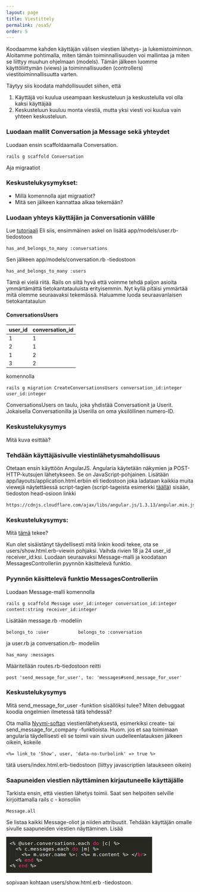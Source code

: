 ```yaml
---
layout: page
title: Viestittely
permalink: /osa5/
order: 5
---
```


Koodaamme kahden käyttäjän välisen viestien lähetys- ja lukemistoiminnon. Aloitamme pohtimalla, miten tämän toiminnallisuuden voi mallintaa ja miten se liittyy muuhun ohjelmaan (models). Tämän jälkeen luomme käyttöliittymän (views) ja toiminnallisuuden (controllers) viestitoiminnallisuutta varten.

Täytyy siis koodata mahdollisuudet siihen, että

1) Käyttäjä voi kuulua useampaan keskusteluun ja keskustelulla voi olla kaksi käyttäjää
2) Keskusteluun kuuluu monta viestiä, mutta yksi viesti voi kuulua vain yhteen keskusteluun.

### Luodaan mallit Conversation ja Message sekä yhteydet

Luodaan ensin scaffoldaamalla Conversation.

    rails g scaffold Conversation

Aja migraatiot

### Keskustelukysymykset:

* Millä komennolla ajat migraatiot?
* Mitä sen jälkeen kannattaa alkaa tekemään?

### Luodaan yhteys käyttäjän ja Conversationin välille

Lue
[tutoriaali](http://shilpi2189.blogspot.fi/2013/01/implementing-hasandbelongstomany.html)
Eli siis, ensimmäinen askel on lisätä app/models/user.rb-tiedostoon

    has_and_belongs_to_many :conversations

Sen jälkeen app/models/conversation.rb -tiedostoon

    has_and_belongs_to_many :users

Tämä ei vielä riitä. Rails on siitä hyvä että voimme tehdä paljon asioita ymmärtämättä
tietokantatauluista erityisemmin. Nyt kyllä pitäisi ymmärtää mitä olemme
seuraavaksi tekemässä. Haluamme luoda seuraavanlaisen tietokantataulun

#### ConversationsUsers

| user\_id   | conversation\_id
| ---------- | ------------------
| 1          | 1
| 2          | 1
| 1          | 2
| 3          | 2

komennolla

    rails g migration CreateConversationsUsers conversation_id:integer user_id:integer

ConversationsUsers on taulu, joka yhdistää Conversationit ja Userit.
Jokaisella Conversationilla ja Userilla on oma yksilöllinen numero-ID.

### Keskustelukysymys

Mitä kuva esittää?

### Tehdään käyttäjäsivulle viestinlähetysmahdollisuus

Otetaan ensin käyttöön AngularJS. Angularia käytetään näkymien ja
POST-HTTP-kutsujen lähetykseen. Se on JavaScript-pohjainen. Lisätään
app/layouts/application.html.erbiin eli tiedostoon joka ladataan kaikkia
muita viewejä näytettäessä script-tagien (script-tageista esimerkki
[täällä](http://www.w3schools.com/tags/att_script_src.asp)) sisään,
tiedoston head-osioon linkki

    https://cdnjs.cloudflare.com/ajax/libs/angular.js/1.3.13/angular.min.js

### Keskustelukysymys:

Mitä [tämä](https://github.com/UMTti/chat/blob/0266847cf8c1e195c9207df5527481ee128e8e8a/app/views/users/show.html.erb) tekee?

Kun olet sisäistänyt täydellisesti mitä linkin koodi tekee, ota se
users/show.html.erb-viewin pohjaksi. Vaihda rivien 18 ja 24 user\_id
receiver\_id:ksi. Luodaan seuraavaksi Message-malli ja koodataan
MessagesControlleriin pyynnön käsittelevä funktio.

### Pyynnön käsittelevä funktio MessagesControlleriin

Luodaan Message-malli komennolla

    rails g scaffold Message user_id:integer conversation_id:integer content:string receiver_id:integer

Lisätään message.rb -modeliin

    belongs_to :user           belongs_to :conversation

ja user.rb ja conversation.rb- modeliin

    has_many :messages

Määritellään routes.rb-tiedostoon reitti

    post 'send_message_for_user', to: 'messages#send_message_for_user'

### Keskustelukysymys

Mitä send\_message\_for\_user -funktion sisällöksi tulee? Miten debuggaat koodia ongelmien ilmetessä tätä tehdessä?

Ota mallia
[Nyymi-softan](https://github.com/nyymiapp/nyymi/blob/master/app/controllers/messages_controller.rb)
viestienlähetyksestä, esimerkiksi create- tai
send\_message\_for\_company -funktioista. Huom. jos et saa toimimaan
angularia täydellisesti eli se toimii vain sivun uudelleenlatauksen
jälkeen oikein, kokeile

    <%= link_to 'Show', user, 'data-no-turbolink' => true %>

tätä users/index.html.erb-tiedostoon (liittyy javascriptien lataukseen
oikein)

### Saapuneiden viestien näyttäminen kirjautuneelle käyttäjälle

Tarkista ensin, että viestien lähetys toimii. Saat sen helpoiten
selville kirjoittamalla rails c - konsoliin

    Message.all

Se listaa kaikki Message-oliot ja niiden attribuutit. Tehdään
käyttäjän omalle sivulle saapuneiden viestien näyttäminen. Lisää

![](/img/viestit.png)

sopivaan kohtaan users/show.html.erb -tiedostoon.
